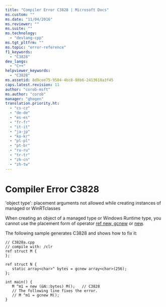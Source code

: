 ```yaml
---
title: "Compiler Error C3828 | Microsoft Docs"
ms.custom: ""
ms.date: "11/04/2016"
ms.reviewer: ""
ms.suite: ""
ms.technology: 
  - "devlang-cpp"
ms.tgt_pltfrm: ""
ms.topic: "error-reference"
f1_keywords: 
  - "C3828"
dev_langs: 
  - "C++"
helpviewer_keywords: 
  - "C3828"
ms.assetid: 8d9cee75-9504-4bc8-88b6-2413618a3f45
caps.latest.revision: 11
author: "corob-msft"
ms.author: "corob"
manager: "ghogen"
translation.priority.ht: 
  - "cs-cz"
  - "de-de"
  - "es-es"
  - "fr-fr"
  - "it-it"
  - "ja-jp"
  - "ko-kr"
  - "pl-pl"
  - "pt-br"
  - "ru-ru"
  - "tr-tr"
  - "zh-cn"
  - "zh-tw"
---
```

# Compiler Error C3828
'object type': placement arguments not allowed while creating instances of managed or WinRTclasses  
  
 When creating an object of a managed type or Windows Runtime type, you cannot use the placement form of operator [ref new, gcnew](../../windows/ref-new-gcnew-cpp-component-extensions.md) or [new](../../cpp/new-operator-cpp.md).  
  
 The following sample generates C3828 and shows how to fix it:  
  
```  
// C3828a.cpp  
// compile with: /clr  
ref struct M {  
};  
  
ref struct N {  
   static array<char>^ bytes = gcnew array<char>(256);  
};  
  
int main() {  
   M ^m1 = new (&N::bytes) M();   // C3828  
   // The following line fixes the error.  
   // M ^m1 = gcnew M();  
}  
```